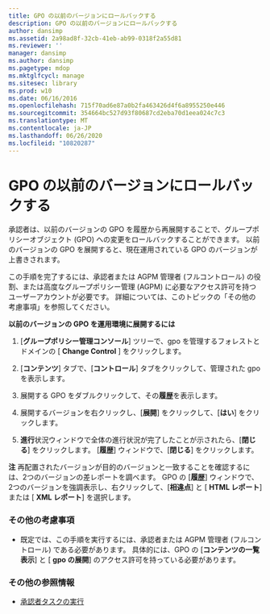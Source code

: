 ```yaml
---
title: GPO の以前のバージョンにロールバックする
description: GPO の以前のバージョンにロールバックする
author: dansimp
ms.assetid: 2a98ad8f-32cb-41eb-ab99-0318f2a55d81
ms.reviewer: ''
manager: dansimp
ms.author: dansimp
ms.pagetype: mdop
ms.mktglfcycl: manage
ms.sitesec: library
ms.prod: w10
ms.date: 06/16/2016
ms.openlocfilehash: 715f70ad6e87a0b2fa463426d4f6a8955250e446
ms.sourcegitcommit: 354664bc527d93f80687cd2eba70d1eea024c7c3
ms.translationtype: MT
ms.contentlocale: ja-JP
ms.lasthandoff: 06/26/2020
ms.locfileid: "10820287"
---
```

# GPO の以前のバージョンにロールバックする


承認者は、以前のバージョンの GPO を履歴から再展開することで、グループポリシーオブジェクト (GPO) への変更をロールバックすることができます。 以前のバージョンの GPO を展開すると、現在運用されている GPO のバージョンが上書きされます。

この手順を完了するには、承認者または AGPM 管理者 (フルコントロール) の役割、または高度なグループポリシー管理 (AGPM) に必要なアクセス許可を持つユーザーアカウントが必要です。 詳細については、このトピックの「その他の考慮事項」を参照してください。

**以前のバージョンの GPO を運用環境に展開するには**

1.  [**グループポリシー管理コンソール**] ツリーで、gpo を管理するフォレストとドメインの [ **Change Control** ] をクリックします。

2.  [**コンテンツ**] タブで、[**コントロール**] タブをクリックして、管理された gpo を表示します。

3.  展開する GPO をダブルクリックして、その**履歴**を表示します。

4.  展開するバージョンを右クリックし、[**展開**] をクリックして、[**はい**] をクリックします。

5.  **進行**状況ウィンドウで全体の進行状況が完了したことが示されたら、[**閉じる**] をクリックします。 [**履歴**] ウィンドウで、[**閉じる**] をクリックします。

**注** 再配置されたバージョンが目的のバージョンと一致することを確認するには、2つのバージョンの差レポートを調べます。 GPO の [**履歴**] ウィンドウで、2つのバージョンを強調表示し、右クリックして、[**相違点**] と [ **HTML レポート**] または [ **XML レポート**] を選択します。

 

### その他の考慮事項

-   既定では、この手順を実行するには、承認者または AGPM 管理者 (フルコントロール) である必要があります。 具体的には、GPO の [**コンテンツの一覧表示**] と [ **gpo の展開**] のアクセス許可を持っている必要があります。

### その他の参照情報

-   [承認者タスクの実行](performing-approver-tasks-agpm30ops.md)

 

 





